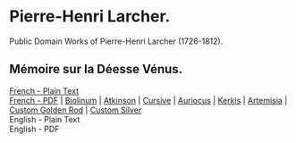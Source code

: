 # Pierre-Henri Larcher.

Public Domain Works of Pierre-Henri Larcher (1726-1812).

## Mémoire sur la Déesse Vénus.

[French - Plain Text](memoire-sur-la-deesse-venus/full-text-french.md)  
[French - PDF](https://cdn.solaranamnesis.com/PierreLarcher/larcher_venus_1776_french.pdf) | [Biolinum](https://cdn.solaranamnesis.com/PierreLarcher/larcher_venus_1776_french_biolinum.pdf) | [Atkinson](https://cdn.solaranamnesis.com/PierreLarcher/larcher_venus_1776_french_atkinson.pdf) | [Cursive](https://cdn.solaranamnesis.com/PierreLarcher/larcher_venus_1776_french_frcursive.pdf) | [Auriocus](https://cdn.solaranamnesis.com/PierreLarcher/larcher_venus_1776_french_aurical.pdf) | [Kerkis](https://cdn.solaranamnesis.com/PierreLarcher/larcher_venus_1776_french_kerkis.pdf) | [Artemisia](https://cdn.solaranamnesis.com/PierreLarcher/larcher_venus_1776_french_artemisia.pdf) | [Custom Golden Rod](https://cdn.solaranamnesis.com/PierreLarcher/larcher_venus_1776_french_customvenus.pdf) | [Custom Silver](https://cdn.solaranamnesis.com/PierreLarcher/larcher_venus_1776_french_customvenus_silver.pdf)  
English - Plain Text  
English - PDF  
